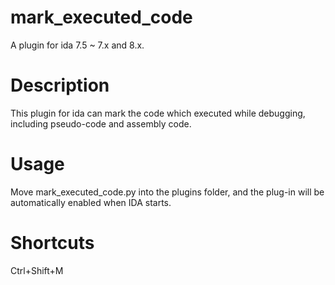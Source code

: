 # mark_executed_code
A plugin for ida 7.5 ~ 7.x and 8.x.

# Description

This plugin for ida can mark the code which executed while debugging, including pseudo-code and assembly code.

# Usage

Move mark_executed_code.py into the plugins folder, and the plug-in will be automatically enabled when IDA starts.

# Shortcuts
Ctrl+Shift+M
